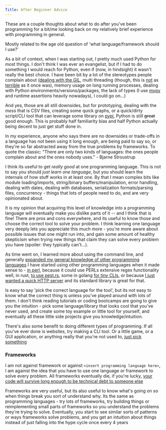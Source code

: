 ```yaml
---
Title: After Beginner Advice
---
```


These are a couple thoughts about what to do after you've been programming for a bit/me looking back on my relatively brief experience with programming in general.

Mostly related to the age old question of 'what language/framework should I use?'

As a bit of context, when I was starting out, I pretty much used Python for most things. I don't think I was ever an evangelist, but if I had to do something I would reach for Python, even if (now, in hindsight) it wasn't really the best choice. I have been bit by a lot of the stereotypes people complain about ([dealing with the GIL](https://wiki.python.org/moin/GlobalInterpreterLock), multi threading (though, this is [not](https://docs.python.org/3/library/concurrent.futures.html#module-concurrent.futures) as [terrible](https://docs.python.org/3/library/multiprocessing.shared_memory.html) as it once was), memory usage on long running processes, dealing with Python environments/versions/packages, the lack of types (I use [mypy](https://mypy.readthedocs.io/en/stable/) and runtime assertions heavily nowadays), I could go on...)

And yes, those are all still downsides, but for prototyping, dealing with the _mess_ that is CSV files, creating some quick graphs, or a quick/dirty script/CLI tool that can leverage some library on [pypi](https://pypi.org/), Python is still ~~great~~ good enough. This is probably half familiarity bias and half Python actually being decent to just get stuff done in.

In my experience, anyone who says there are no downsides or trade-offs in a language has not been using it long enough, are being paid to say so, or they're so far abstracted away from the true problems by frameworks. To quote the classic: "There are only two kinds of languages: the ones people complain about and the ones nobody uses." - Bjarne Stroustrup

I think its useful to get _really good_ at one programming language. This is not to say you should _just learn one language_, but you should learn the internals of how stuff works in at least one. By that I mean complex bits like module loading/imports, string/binary buffers/manipulation, error handling, dealing with dates, dealing with databases, serialization formats/parsing files, concurrency - things that lots of people need to do, and are very opinionated about.

It is my opinion that acquiring this level of knowledge into a programming language will eventually make you dislike parts of it -- and I think that is fine! There are pros and cons everywhere, and its useful to know those and choose the correct tool to solve your problem. I think learning one language very deeply lets you appreciate this much more - you're more aware about possible issues that one might run into, and gain some amount of healthy skepticism when trying new things that claim they can solve every problem you have (spoiler: they typically can't...).

As time went on, I learned more about using the command line, and generally [expanded my general knowledge of other programming languages](https://github.com/seanbreckenridge/poly-project-euler) I have started using other programming languages when it made sense to - [in perl](https://github.com/seanbreckenridge/pmark), because it could use PERLs extensive regex functionality well, in rust, [to use pest.rs](https://pest.rs/), some in golang [for tiny CLIs](https://github.com/seanbreckenridge/newest), or because [I just wanted a quick HTTP server](https://github.com/seanbreckenridge/server_clipboard) and its standard library is great for that.

Is easy to say 'pick the correct language for the tool', but its not easy to know what the correct thing is unless you've played around with lots of them. I don't think reading tutorials or coding bootcamps are going to give you the intuition - pick some language/library that looks cool that you've never used, and create some toy example or little tool for yourself, and eventually all these little side projects give you knowledge/intuition.

There's also some benefit to doing different types of programming. If all you've ever done is websites, try making a CLI tool. Or a little game, or a GUI application, or anything really that you're not used to, [just pick something](https://github.com/practical-tutorials/project-based-learning)

### Frameworks

I am not against framework or against `<insert programming language here>`, I am against the idea that you have to use one language or framework to solve every problem. All frameworks eventually die, if you're lucky, [your code will survive long enough to be technical debt to someone else](https://blog.visionarycto.com/p/my-20-year-career-is-technical-debt)

Frameworks are very useful, but its also useful to know what's going on so when things break you sort of understand why. Its the same as programming languages - try lots of frameworks, try building things or reimplementing small parts of frameworks so you understand the problems they're trying to solve. Eventually, you start to see similar sorts of patterns or ways frameworks solve problems, and you get an intuition about things instead of just falling into the hype cycle once every 4 years
